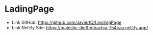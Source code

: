 # LadingPage
 
- Link GitHub: https://github.com/JavierIQ/LandingPage
- Link Netlify Site: https://majestic-dieffenbachia-754caa.netlify.app/
